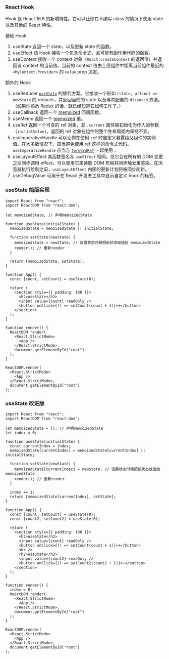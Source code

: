 ### React Hook

*Hook* 是 React 16.8 的新增特性。它可以让你在不编写 class 的情况下使用 state 以及其他的 React 特性。

基础 Hook

1. useState 返回一个 state，以及更新 state 的函数。
2. useEffect 该 Hook 接收一个包含命令式、且可能有副作用代码的函数。
3. useContext 接收一个 context 对象（`React.createContext` 的返回值）并返回该 context 的当前值。当前的 context 值由上层组件中距离当前组件最近的 `<MyContext.Provider>` 的 `value` prop 决定。

额外的 Hook

1. useReducer [`useState`](https://react.docschina.org/docs/hooks-reference.html#usestate) 的替代方案。它接收一个形如 `(state, action) => newState` 的 reducer，并返回当前的 state 以及与其配套的 `dispatch` 方法。（如果你熟悉 Redux 的话，就已经知道它如何工作了。）
2. useCallback 返回一个 [memoized](https://en.wikipedia.org/wiki/Memoization) 回调函数。
3. useMemo 返回一个 [memoized](https://en.wikipedia.org/wiki/Memoization) 值。
4. useRef 返回一个可变的 ref 对象，其 `.current` 属性被初始化为传入的参数（`initialValue`）。返回的 ref 对象在组件的整个生命周期内保持不变。
5. useImperativeHandle 可以让你在使用 `ref` 时自定义暴露给父组件的实例值。在大多数情况下，应当避免使用 ref 这样的命令式代码。`useImperativeHandle` 应当与 [`forwardRef`](https://react.docschina.org/docs/react-api.html#reactforwardref) 一起使用：
6. useLayoutEffect 其函数签名与 `useEffect` 相同，但它会在所有的 DOM 变更之后同步调用 effect。可以使用它来读取 DOM 布局并同步触发重渲染。在浏览器执行绘制之前，`useLayoutEffect` 内部的更新计划将被同步刷新。
7. useDebugValue 可用于在 React 开发者工具中显示自定义 hook 的标签。



### useState 简版实现

```react
import React from "react";
import ReactDOM from "react-dom";

let memoizedState; // 声明memoizedState

function useState(initialState) {
  memoizedState = memoizedState || initialState;

  function setState(newState) {
    memoizedState = newState; // 设置状态时候把新状态赋值给 memoizedState
    render(); // 重新render
  }

  return [memoizedState, setState];
}

function App() {
  const [count, setCount] = useState(0);

  return (
    <section style={{ padding: 100 }}>
      <h2>useState</h2>
      <input value={count} readOnly />
      <button onClick={() => setCount(count + 1)}>+</button>
    </section>
  );
}

function render() {
  ReactDOM.render(
    <React.StrictMode>
      <App />
    </React.StrictMode>,
    document.getElementById("root")
  );
}

ReactDOM.render(
  <React.StrictMode>
    <App />
  </React.StrictMode>,
  document.getElementById("root")
);
```



### useState 改进版

```react
import React from "react";
import ReactDOM from "react-dom";

let memoizedState = []; // 声明memoizedState
let index = 0;

function useState(initialState) {
  const currentIndex = index;
  memoizedState[currentIndex] = memoizedState[currentIndex] || initialState;

  function setState(newState) {
    memoizedState[currentIndex] = newState; // 设置状态时候把新状态赋值给 memoizedState
    render(); // 重新render
  }

  index += 1;
  return [memoizedState[currentIndex], setState];
}

function App() {
  const [count, setCount] = useState(0);
  const [count2, setCount2] = useState(0);

  return (
    <section style={{ padding: 100 }}>
      <h2>useState</h2>
      <input value={count} readOnly />
      <button onClick={() => setCount(count + 1)}>+</button>
      <br />
      <h2>useState</h2>
      <input value={count2} readOnly />
      <button onClick={() => setCount2(count2 + 1)}>+</button>
    </section>
  );
}

function render() {
  index = 0;
  ReactDOM.render(
    <React.StrictMode>
      <App />
    </React.StrictMode>,
    document.getElementById("root")
  );
}

ReactDOM.render(
  <React.StrictMode>
    <App />
  </React.StrictMode>,
  document.getElementById("root")
);
```

